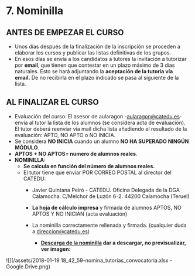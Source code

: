 
# 7. Nominilla

## ANTES DE EMPEZAR EL CURSO

* Unos días después de la finalización de la inscripción se proceden a elaborar los cursos y publicar las listas definitivas de los grupos.
* En esos días se envía a los candidatos a tutores la invitación a tutorizar por **email**, que tienen que contestar en un plazo máximo de 3 días naturales. Esto se hará adjuntando la **aceptación de la tutoría vía email.** De no recibirla en el plazo indicado se pasa al siguiente de la lista.

## AL FINALIZAR EL CURSO

* Evaluación del curso: El asesor de aularagon -[aularagon@catedu.es](mailto:aularagon@catedu.es)- envía al tutor la lista de los alumnos (se considera acta de evaluación). El tutor deberá reenviar via mail dicha lista añadiendo el resultado de la evaluación: APTO, NO APTO o NO INICIA.
* Se considera **NO INICIA** cuando un alumno **NO HA SUPERADO NINGÚN MÓDULO**.
* **APTOS + NO APTOS= numero de alumnos reales**.
* **NOMINILLA:**
    * **Se calcula en función del número de alumnos reales.**
    * El tutor tiene que enviar POR CORREO POSTAL al director del CATEDU:
        * Javier Quintana Peiró - CATEDU. Oficina Delegada de la DGA Calamocha. C/Melchor de Luzón 6-2. 44200 Calamocha (Teruel)

        * **La hoja de cálculo impresa** y firmada de alumnos APTOS, NO APTOS Y NO INICIAN (acta evaluación)
        
        * La nominilla correctamente rellenada y firmada. (cualquier duda a [direccion@catedu.es](mailto:direccion@catedu.es))
            * **[Descarga de la nominilla](https://drive.google.com/file/d/0B8DUIrelUGyeeDI1Y2dNdmQ2SkU/view?usp=sharing) dar a descargar, no previsualizar, ver imagen:**

![](/assets/2018-01-19 18_42_59-nomina_tutorias_convocatoria.xlsx - Google Drive.png)
